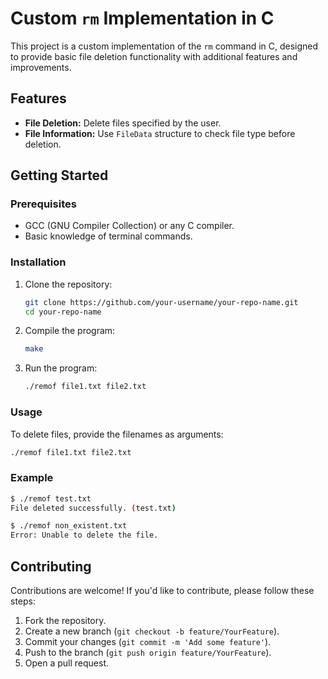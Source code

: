 # Custom `rm` Implementation in C

This project is a custom implementation of the `rm` command in C, designed to provide basic file deletion functionality with additional features and improvements.

## Features

- **File Deletion:** Delete files specified by the user.
- **File Information:** Use `FileData` structure to check file type before deletion.

## Getting Started

### Prerequisites

- GCC (GNU Compiler Collection) or any C compiler.
- Basic knowledge of terminal commands.

### Installation

1. Clone the repository:
   ```bash
   git clone https://github.com/your-username/your-repo-name.git
   cd your-repo-name
   ```

2. Compile the program:
   ```bash
   make
   ```

3. Run the program:
   ```bash
   ./remof file1.txt file2.txt
   ```

### Usage

To delete files, provide the filenames as arguments:
```bash
./remof file1.txt file2.txt
```

### Example

```bash
$ ./remof test.txt
File deleted successfully. (test.txt)

$ ./remof non_existent.txt
Error: Unable to delete the file.
```


## Contributing

Contributions are welcome! If you'd like to contribute, please follow these steps:

1. Fork the repository.
2. Create a new branch (`git checkout -b feature/YourFeature`).
3. Commit your changes (`git commit -m 'Add some feature'`).
4. Push to the branch (`git push origin feature/YourFeature`).
5. Open a pull request.
